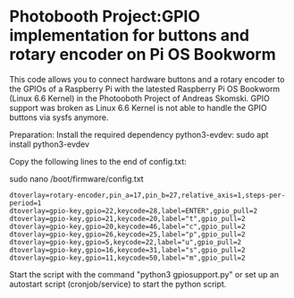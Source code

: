 # Photobooth Project:GPIO implementation for buttons and rotary encoder on Pi OS Bookworm
This code allows you to connect hardware buttons and a rotary encoder to the GPIOs of a Raspberry Pi with the latested Raspberry Pi OS Bookworm (Linux 6.6 Kernel) in the Photooboth Project of Andreas Skomski. GPIO support was broken as Linux 6.6 Kernel is not able to handle the GPIO buttons via sysfs anymore.

Preparation:
Install the required dependency python3-evdev: sudo apt install python3-evdev

Copy the following lines to the end of config.txt:

sudo nano /boot/firmware/config.txt

    dtoverlay=rotary-encoder,pin_a=17,pin_b=27,relative_axis=1,steps-per-period=1
    dtoverlay=gpio-key,gpio=22,keycode=28,label=ENTER",gpio_pull=2
    dtoverlay=gpio-key,gpio=21,keycode=20,label="t",gpio_pull=2
    dtoverlay=gpio-key,gpio=20,keycode=46,label="c",gpio_pull=2
    dtoverlay=gpio-key,gpio=26,keycode=25,label="p",gpio_pull=2
    dtoverlay=gpio-key,gpio=5,keycode=22,label="u",gpio_pull=2
    dtoverlay=gpio-key,gpio=16,keycode=31,label="s",gpio_pull=2
    dtoverlay=gpio-key,gpio=11,keycode=50,label="m",gpio_pull=2

Start the script with the command "python3 gpiosupport.py" or set up an autostart script (cronjob/service) to start the python script.
